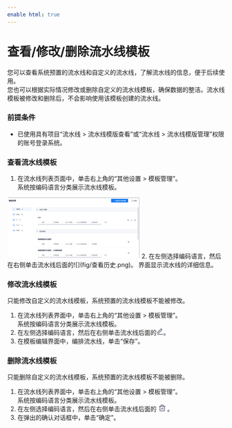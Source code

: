 ```yaml
---
enable html: true
---
```

# 查看/修改/删除流水线模板

您可以查看系统预置的流水线和自定义的流水线，了解流水线的信息，便于后续使用。        
您也可以根据实际情况修改或删除自定义的流水线模板，确保数据的整洁。流水线模板被修改和删除后，不会影响使用该模板创建的流水线。   

### 前提条件
* 已使用具有项目“流水线 > 流水线模版查看”或“流水线 > 流水线模版管理”权限的账号登录系统。

### 查看流水线模板
1. 在流水线列表页面中，单击右上角的“其他设置 > 模板管理”。       
  系统按编码语言分类展示流水线模板。
  <img src="fig/流水线-模板列表.png" style="zoom:30%">       
2. 在左侧选择编码语言，然后在右侧单击流水线后面的![](fig/查看历史.png)。       
  界面显示流水线的详细信息。

### 修改流水线模板      
只能修改自定义的流水线模板，系统预置的流水线模板不能被修改。      
1. 在流水线列表界面中，单击右上角的“其他设置 > 模板管理”。      
  系统按编码语言分类展示流水线模板。
2. 在左侧选择编码语言，然后在右侧单击流水线后面的![](fig/modify01.png)。  
3. 在模板编辑界面中，编排流水线，单击“保存”。

### 删除流水线模板      
只能删除自定义的流水线模板，系统预置的流水线模板不能被删除。      
1. 在流水线列表界面中，单击右上角的“其他设置 > 模板管理”。      
  系统按编码语言分类展示流水线模板。
2. 在左侧选择编码语言，然后在右侧单击流水线后面的![](fig/delete01.png)。  
3. 在弹出的确认对话框中，单击“确定”。
  
